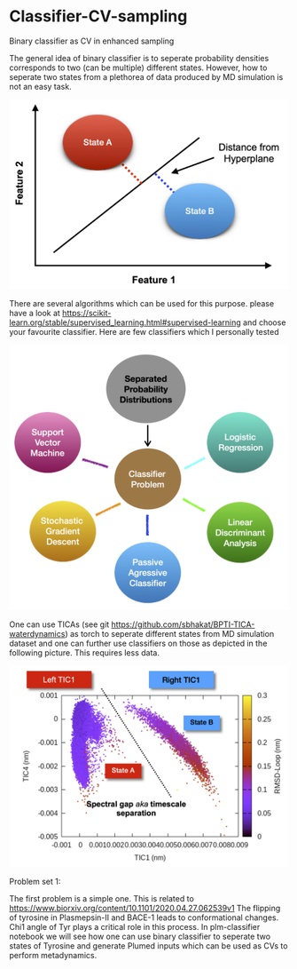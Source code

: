 # Classifier-CV-sampling
Binary classifier as CV in enhanced sampling

The general idea of binary classifier is to seperate probability densities corresponds to two (can be multiple) different states. However, how to seperate two states from a plethorea of data produced by MD simulation is not an easy task.

![classifier-idea](/classifier-general-idea.png)

There are several algorithms which can be used for this purpose. please have a look at https://scikit-learn.org/stable/supervised_learning.html#supervised-learning and choose your favourite classifier. Here are few classifiers which I personally tested

![classifier-idea](/classifier-algorithms.png)

One can use TICAs (see git https://github.com/sbhakat/BPTI-TICA-waterdynamics) as torch to seperate different states from MD simulation dataset and one can further use classifiers on those as depicted in the following picture. This requires less data.

![classifier-idea](/tica-classifier.png)

Problem set 1:

The first problem is a simple one. This is related to https://www.biorxiv.org/content/10.1101/2020.04.27.062539v1 
The flipping of tyrosine in Plasmepsin-II and BACE-1 leads to conformational changes. Chi1 angle of Tyr plays a critical role in this process. In plm-classifier notebook we will see how one can use binary classifier to seperate two states of Tyrosine and generate Plumed inputs which can be used as CVs to perform metadynamics.
